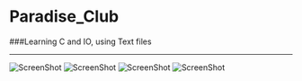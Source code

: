 # Paradise_Club
###Learning C and IO, using Text files
___

![ScreenShot](https://user-images.githubusercontent.com/24827920/28063559-2464c50a-663a-11e7-9afe-1d55d318de1a.PNG)
![ScreenShot](https://user-images.githubusercontent.com/24827920/28063561-2526392e-663a-11e7-92c5-b43b30e97598.PNG)
![ScreenShot](https://user-images.githubusercontent.com/24827920/28063565-26c33228-663a-11e7-81bc-e939ae5116c8.PNG)
![ScreenShot](https://user-images.githubusercontent.com/24827920/28063567-27aa4a0a-663a-11e7-831b-909e7304ade5.PNG)
